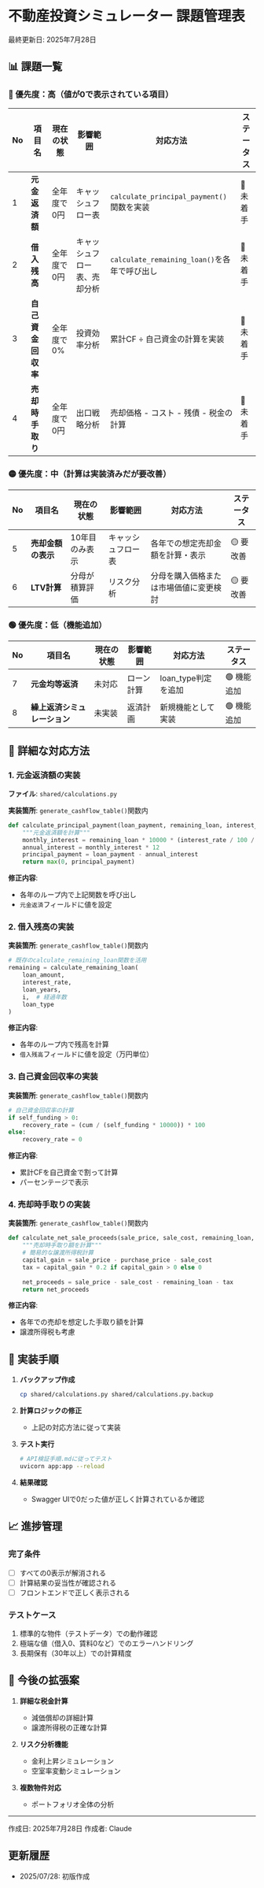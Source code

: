 # 不動産投資シミュレーター 課題管理表

最終更新日: 2025年7月28日

## 📊 課題一覧

### 🔴 優先度：高（値が0で表示されている項目）

| No | 項目名 | 現在の状態 | 影響範囲 | 対応方法 | ステータス |
|----|--------|-----------|----------|----------|------------|
| 1 | **元金返済額** | 全年度で0円 | キャッシュフロー表 | `calculate_principal_payment()`関数を実装 | 🔴 未着手 |
| 2 | **借入残高** | 全年度で0円 | キャッシュフロー表、売却分析 | `calculate_remaining_loan()`を各年で呼び出し | 🔴 未着手 |
| 3 | **自己資金回収率** | 全年度で0% | 投資効率分析 | 累計CF ÷ 自己資金の計算を実装 | 🔴 未着手 |
| 4 | **売却時手取り** | 全年度で0円 | 出口戦略分析 | 売却価格 - コスト - 残債 - 税金の計算 | 🔴 未着手 |

### 🟡 優先度：中（計算は実装済みだが要改善）

| No | 項目名 | 現在の状態 | 影響範囲 | 対応方法 | ステータス |
|----|--------|-----------|----------|----------|------------|
| 5 | **売却金額の表示** | 10年目のみ表示 | キャッシュフロー表 | 各年での想定売却金額を計算・表示 | 🟡 要改善 |
| 6 | **LTV計算** | 分母が積算評価 | リスク分析 | 分母を購入価格または市場価値に変更検討 | 🟡 要改善 |

### 🟢 優先度：低（機能追加）

| No | 項目名 | 現在の状態 | 影響範囲 | 対応方法 | ステータス |
|----|--------|-----------|----------|----------|------------|
| 7 | **元金均等返済** | 未対応 | ローン計算 | loan_type判定を追加 | 🟢 機能追加 |
| 8 | **繰上返済シミュレーション** | 未実装 | 返済計画 | 新規機能として実装 | 🟢 機能追加 |

## 📝 詳細な対応方法

### 1. 元金返済額の実装

**ファイル**: `shared/calculations.py`

**実装箇所**: `generate_cashflow_table()`関数内

```python
def calculate_principal_payment(loan_payment, remaining_loan, interest_rate):
    """元金返済額を計算"""
    monthly_interest = remaining_loan * 10000 * (interest_rate / 100 / 12)
    annual_interest = monthly_interest * 12
    principal_payment = loan_payment - annual_interest
    return max(0, principal_payment)
```

**修正内容**:
- 各年のループ内で上記関数を呼び出し
- `元金返済`フィールドに値を設定

### 2. 借入残高の実装

**実装箇所**: `generate_cashflow_table()`関数内

```python
# 既存のcalculate_remaining_loan関数を活用
remaining = calculate_remaining_loan(
    loan_amount, 
    interest_rate, 
    loan_years, 
    i,  # 経過年数
    loan_type
)
```

**修正内容**:
- 各年のループ内で残高を計算
- `借入残高`フィールドに値を設定（万円単位）

### 3. 自己資金回収率の実装

**実装箇所**: `generate_cashflow_table()`関数内

```python
# 自己資金回収率の計算
if self_funding > 0:
    recovery_rate = (cum / (self_funding * 10000)) * 100
else:
    recovery_rate = 0
```

**修正内容**:
- 累計CFを自己資金で割って計算
- パーセンテージで表示

### 4. 売却時手取りの実装

**実装箇所**: `generate_cashflow_table()`関数内

```python
def calculate_net_sale_proceeds(sale_price, sale_cost, remaining_loan, tax_rate):
    """売却時手取り額を計算"""
    # 簡易的な譲渡所得税計算
    capital_gain = sale_price - purchase_price - sale_cost
    tax = capital_gain * 0.2 if capital_gain > 0 else 0
    
    net_proceeds = sale_price - sale_cost - remaining_loan - tax
    return net_proceeds
```

**修正内容**:
- 各年での売却を想定した手取り額を計算
- 譲渡所得税も考慮

## 🔧 実装手順

1. **バックアップ作成**
   ```bash
   cp shared/calculations.py shared/calculations.py.backup
   ```

2. **計算ロジックの修正**
   - 上記の対応方法に従って実装

3. **テスト実行**
   ```bash
   # API検証手順.mdに従ってテスト
   uvicorn app:app --reload
   ```

4. **結果確認**
   - Swagger UIで0だった値が正しく計算されているか確認

## 📈 進捗管理

### 完了条件
- [ ] すべての0表示が解消される
- [ ] 計算結果の妥当性が確認される
- [ ] フロントエンドで正しく表示される

### テストケース
1. 標準的な物件（テストデータ）での動作確認
2. 極端な値（借入0、賃料0など）でのエラーハンドリング
3. 長期保有（30年以上）での計算精度

## 🚀 今後の拡張案

1. **詳細な税金計算**
   - 減価償却の詳細計算
   - 譲渡所得税の正確な計算

2. **リスク分析機能**
   - 金利上昇シミュレーション
   - 空室率変動シミュレーション

3. **複数物件対応**
   - ポートフォリオ全体の分析

---
作成日: 2025年7月28日
作成者: Claude

## 更新履歴
- 2025/07/28: 初版作成